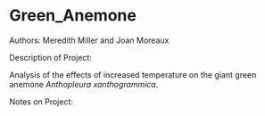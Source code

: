 # Green_Anemone

Authors: Meredith Miller and Joan Moreaux

Description of Project:

Analysis of the effects of increased temperature on the giant green anemone *Anthopleura xanthogrammica*. 

Notes on Project:
